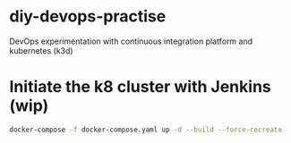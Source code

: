 # diy-devops-practise
DevOps experimentation with continuous integration platform and kubernetes (k3d)

# Initiate the k8 cluster with Jenkins (wip)
```bash
docker-compose -f docker-compose.yaml up -d --build --force-recreate
```
